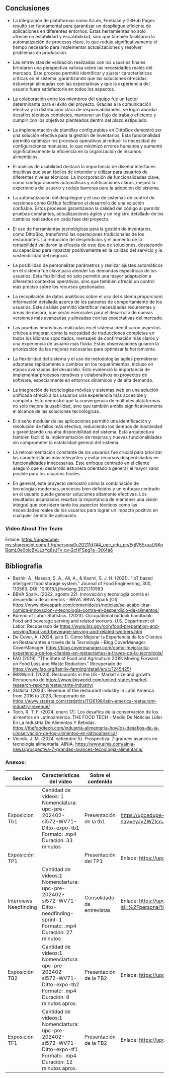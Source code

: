 ## Conclusiones
* La integración de plataformas como Azure, Firebase y GitHub Pages resultó ser fundamental para garantizar un despliegue eficiente de aplicaciones en diferentes entornos. Estas herramientas no solo ofrecieron estabilidad y escalabilidad, sino que también facilitaron la automatización de procesos clave, lo que redujo significativamente el tiempo necesario para implementar actualizaciones y resolver problemas en producción.

* Las entrevistas de validación realizadas con los usuarios finales brindaron una perspectiva valiosa sobre las necesidades reales del mercado. Este proceso permitió identificar y ajustar características críticas en el sistema, garantizando que las soluciones ofrecidas estuvieran alineadas con las expectativas y que la experiencia del usuario fuera satisfactoria en todos los aspectos.

* La colaboración entre los miembros del equipo fue un factor determinante para el éxito del proyecto. Gracias a la comunicación efectiva y la distribución clara de responsabilidades, se logró abordar desafíos técnicos complejos, mantener un flujo de trabajo eficiente y cumplir con los objetivos planteados dentro del plazo estipulado.

* La implementación de plantillas configurables en DittoBox demostró ser una solución efectiva para la gestión de inventarios. Esta funcionalidad permitió optimizar los procesos operativos al reducir la necesidad de configuraciones manuales, lo que minimizó errores humanos y aumentó significativamente la eficiencia en la organización de insumos alimenticios.

* El análisis de usabilidad destacó la importancia de diseñar interfaces intuitivas que sean fáciles de entender y utilizar para usuarios de diferentes niveles técnicos. La incorporación de funcionalidades clave, como configuraciones automáticas y notificaciones claras, mejoró la experiencia del usuario y redujo barreras para la adopción del sistema.

* La automatización del despliegue y el uso de sistemas de control de versiones como GitHub facilitaron el desarrollo de una solución confiable. Estos procesos garantizaron la calidad del código al permitir pruebas constantes, actualizaciones ágiles y un registro detallado de los cambios realizados en cada fase del proyecto.

* El uso de herramientas tecnológicas para la gestión de inventarios, como DittoBox, transformó las operaciones tradicionales de los restaurantes. La reducción de desperdicios y el aumento de la rentabilidad validaron la eficacia de este tipo de soluciones, destacando su capacidad para impactar positivamente en la calidad del servicio y la sostenibilidad del negocio.

* La posibilidad de personalizar parámetros y realizar ajustes automáticos en el sistema fue clave para atender las demandas específicas de los usuarios. Esta flexibilidad no solo permitió una mayor adaptación a diferentes contextos operativos, sino que también ofreció un control más preciso sobre los recursos gestionados.

* La recopilación de datos analíticos sobre el uso del sistema proporcionó información detallada acerca de los patrones de comportamiento de los usuarios. Este análisis permitió identificar necesidades recurrentes y áreas de mejora, que serán esenciales para el desarrollo de nuevas versiones más avanzadas y alineadas con las expectativas del mercado.

* Las pruebas heurísticas realizadas en el sistema identificaron aspectos críticos a mejorar, como la necesidad de traducciones completas en todos los idiomas soportados, mensajes de confirmación más claros y una experiencia de usuario más fluida. Estas observaciones guiaron la priorización de las mejoras necesarias para optimizar la herramienta.

* La flexibilidad del sistema y el uso de metodologías ágiles permitieron adaptarse rápidamente a cambios en los requerimientos, incluso en etapas avanzadas del desarrollo. Esto evidenció la importancia de implementar procesos iterativos y colaborativos en proyectos de software, especialmente en entornos dinámicos y de alta demanda.

* La integración de tecnologías móviles y sistemas web en una solución unificada ofreció a los usuarios una experiencia más accesible y completa. Esto demostró que la convergencia de múltiples plataformas no solo mejora la usabilidad, sino que también amplía significativamente el alcance de las soluciones tecnológicas.

* El diseño modular de las aplicaciones permitió una identificación y resolución de fallos más efectiva, reduciendo los tiempos de inactividad y garantizando una alta disponibilidad del sistema. Esta arquitectura también facilitó la implementación de mejoras y nuevas funcionalidades sin comprometer la estabilidad general del sistema.

* La retroalimentación constante de los usuarios fue crucial para priorizar las características más relevantes y evitar recursos desperdiciados en funcionalidades innecesarias. Este enfoque centrado en el cliente aseguró que el desarrollo estuviera orientado a generar el mayor valor posible para los usuarios finales.

* En general, este proyecto demostró cómo la combinación de tecnologías modernas, procesos bien definidos y un enfoque centrado en el usuario puede generar soluciones altamente efectivas. Los resultados alcanzados resaltan la importancia de mantener una visión integral que considere tanto los aspectos técnicos como las necesidades reales de los usuarios para lograr un impacto positivo en cualquier ámbito de aplicación.

### Video About The Team
Enlace: https://upcedupe-my.sharepoint.com/:f:/g/personal/u20211d744_upc_edu_pe/EglV5ExuaLNKoBgmL0e0oicBVJLzYg8sJFv_qv-2cHFSpg?e=3tX4a6



## Bibliografía
* Bashir, A., Hassan, S. A., Ali, A., & Kazmi, S. J. H. (2021). "IoT based intelligent food storage system." Journal of Food Engineering, 300, 110563. DOI: 10.1016/j.jfoodeng.2021.110563
* BBVA Spark. (2022, agosto 22). Innovación y tecnología contra el desperdicio de alimentos - BBVA. BBVA Spark [OI]. https://www.bbvaspark.com/contenido/es/noticias/se-acabo-tirar-comida-innovacion-y-tecnologia-contra-el-desperdicio-de-alimentos/
* Bureau of Labor Statistics. (2023). Occupational outlook handbook: Food and beverage serving and related workers. U.S. Department of Labor. Recuperado de https://www.bls.gov/ooh/food-preparation-and-serving/food-and-beverage-serving-and-related-workers.htm
* De Cover, A. (2024, julio 1). Cómo Mejorar la Experiencia de los Clientes en Restaurantes a través de la Tecnología - Blog CoverManager. CoverManager. https://blog.covermanager.com/como-mejorar-la-experiencia-de-los-clientes-en-restaurantes-a-traves-de-la-tecnologia/
* FAO (2019). "The State of Food and Agriculture 2019: Moving Forward on Food Loss and Waste Reduction." Recuperado de https://www.fao.org/family-farming/detail/en/c/1245425/
* IBISWorld. (2023). Restaurants in the US - Market size and growth. Recuperado de https://www.ibisworld.com/united-states/market-research-reports/restaurants-industry/
* Statista. (2023). Revenue of the restaurant industry in Latin America from 2016 to 2023. Recuperado de https://www.statista.com/statistics/1126198/latin-america-restaurant-industry-revenue/
* Tech, R. T. F. (2024, enero 17). Los desafíos de la conservación de los alimentos en Latinoamérica. THE FOOD TECH - Medio De Noticias Líder En La Industria De Alimentos Y Bebidas. https://thefoodtech.com/industria-alimentaria-hoy/los-desafios-de-la-conservacion-de-los-alimentos-en-latinoamerica/
* Vicedo, J. M. (2024, setiembre 5). Prospectiva: 7 grandes avances en tecnología alimentaria. AINIA. https://www.ainia.com/ainia-news/prospectiva-7-grandes-avances-tecnologia-alimentaria/




### Anexos:

| **Seccion**            | **Características del video**                                                                                                                   | **Sobre el contenido**     | Integracion y entrega |
|------------------------|-------------------------------------------------------------------------------------------------------------------------------------------------|----------------------------|----------------------|
| Exposicion Tb1         | Cantidad de videos: 1 <br>Nomenclatura: <br> upc-pre-202402-si572-WV71-Ditto-expo-tb1 <br>Formato: .mp4 <br>Duración: 33 minutos                | Presentación de la tb1     |https://upcedupe-my.sharepoint.com/:v:/g/personal/u20211d744_upc_edu_pe/ESYno-fhaBBJiIjt70tGougBmdAW0Y2RzB4bNjpfh9d35w?nav=eyJyZWZlcnJhbEluZm8iOnsicmVmZXJyYWxBcHAiOiJPbmVEcml2ZUZvckJ1c2luZXNzIiwicmVmZXJyYWxBcHBQbGF0Zm9ybSI6IldlYiIsInJlZmVycmFsTW9kZSI6InZpZXciLCJyZWZlcnJhbFZpZXciOiJNeUZpbGVzTGlua0NvcHkifX0&e=ROpuWg                       |
| Exposición TP1         |                                                                                                                                                 | Presentación del TP1       | Enlace: https://upcedupe-my.sharepoint.com/:f:/g/personal/u20211d744_upc_edu_pe/EnVsFLeOEkNCg5JVfbGVa9kBm7LaZezfMF0mUh41a1I3Hg?e=wmFtW5 |
| Interviews Needfinding | Cantidad de videos:1 <br> Nomenclartura: <br> upc-pre-202402-si572-WV71-Ditto-needfinding-sprint-1 <br> Formato: .mp4 <br> Duración: 27 minutos | Consolidado de entrevistas | Enlace: https://upcedupe-my.sharepoint.com/personal/u202121975_upc_edu_pe/_layouts/15/stream.aspx?id=%2Fpersonal%2Fu202121975%5Fupc%5Fedu%5Fpe%2FDocuments%2FEntrevistas%5FDittobox%2Emp4&ga=1&referrer=StreamWebApp%2EWeb&referrerScenario=AddressBarCopied%2Eview%2E942792a6%2Dd4e5%2D441d%2Daace%2Dbacfd9c46abd |
| Exposición TB2         | Cantidad de videos:1 <br> Nomenclartura: <br> upc-pre-202402-si572-WV71-Ditto-expo-tb2 <br> Formato: .mp4 <br> Duración: 8 minutos aprox.       | Presentación de la TB2| Enlace: https://upcedupe-my.sharepoint.com/:f:/g/personal/u20211d744_upc_edu_pe/EgPnDM8VtqxAvB4gZq_72ygBd-uV3sBr6_2vykdaSZSCeg?e=58dT63 |
| Exposición TF1         | Cantidad de videos:1 <br> Nomenclartura: <br> upc-pre-202402-si572-WV71-Ditto-expo-tf1 <br> Formato: .mp4 <br> Duración: 12 minutos aprox.      | Presentación de la TB2| Enlace: https://upcedupe-my.sharepoint.com/:v:/g/personal/u20211d744_upc_edu_pe/EdfgnfO899pHlJrtsy45J4gBj-FGidPpXLjWYhwtsHLu3g?e=jTQWgd |





